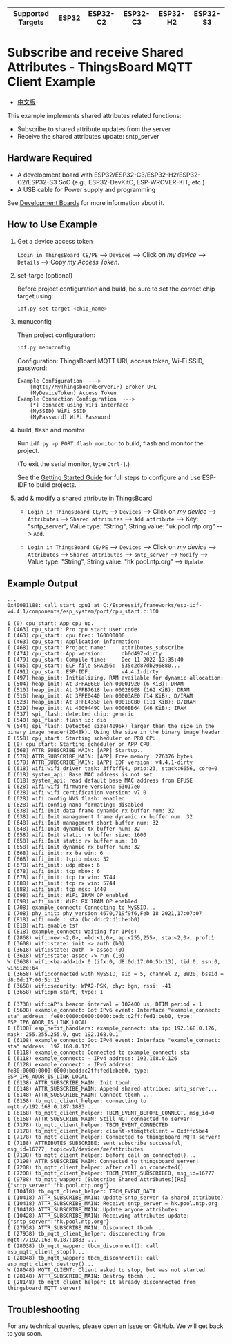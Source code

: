 | Supported Targets | ESP32 | ESP32-C2 | ESP32-C3 | ESP32-H2 | ESP32-S3 |
| ----------------- | ----- | -------- | -------- | -------- | -------- |

# Subscribe and receive Shared Attributes - ThingsBoard MQTT Client Example

* [中文版](./README_CN.md)

This example implements shared attributes related functions:

* Subscribe to shared attribute updates from the server
* Receive the shared attributes update: sntp_server

## Hardware Required

* A development board with ESP32/ESP32-C3/ESP32-H2/ESP32-C2/ESP32-S3 SoC (e.g., ESP32-DevKitC, ESP-WROVER-KIT, etc.)
* A USB cable for Power supply and programming

See [Development Boards](https://www.espressif.com/en/products/devkits) for more information about it.

## How to Use Example

1. Get a device access token

   `Login in ThingsBoard CE/PE` --> `Devices` --> Click on *my device* --> `Details` --> Copy *my Access Token*.

2. set-targe (optional)

   Before project configuration and build, be sure to set the correct chip target using:

   ```bash
   idf.py set-target <chip_name>
   ```

3. menuconfig

   Then project configuration:

   ```bash
   idf.py menuconfig
   ```

   Configuration: ThingsBoard MQTT URI, access token, Wi-Fi SSID, password:

   ```menuconfig
   Example Configuration  --->
       (mqtt://MyThingsboardServerIP) Broker URL
       (MyDeviceToken) Access Token 
   Example Connection Configuration  --->
       [*] connect using WiFi interface
       (MySSID) WiFi SSID 
       (MyPassword) WiFi Password                  
   ```

4. build, flash and monitor

   Run `idf.py -p PORT flash monitor` to build, flash and monitor the project.

   (To exit the serial monitor, type ``Ctrl-]``.)

   See the [Getting Started Guide](https://idf.espressif.com/) for full steps to configure and use ESP-IDF to build projects.

5. add & modify a shared attribute in ThingsBoard

   * `Login in ThingsBoard CE/PE` --> `Devices` --> Click on *my device* --> `Attributes` --> `Shared attributes` --> `Add attribute` --> Key: "sntp_server", Value type: "String", String value: "uk.pool.ntp.org" --> `Add`.

   * `Login in ThingsBoard CE/PE` --> `Devices` --> Click on *my device* --> `Attributes` --> `Shared attributes` --> `sntp_server` --> `Modify` --> Value type: "String", String value: "hk.pool.ntp.org" --> `Update`.

## Example Output

```none
...
0x40081188: call_start_cpu1 at C:/Espressif/frameworks/esp-idf-v4.4.1/components/esp_system/port/cpu_start.c:160

I (0) cpu_start: App cpu up.
I (463) cpu_start: Pro cpu start user code
I (463) cpu_start: cpu freq: 160000000
I (463) cpu_start: Application information:
I (468) cpu_start: Project name:     attributes_subscribe
I (474) cpu_start: App version:      db0d497-dirty
I (479) cpu_start: Compile time:     Dec 11 2022 13:35:40
I (485) cpu_start: ELF file SHA256:  535c2d87db296880...
I (491) cpu_start: ESP-IDF:          v4.4.1-dirty
I (497) heap_init: Initializing. RAM available for dynamic allocation:
I (504) heap_init: At 3FFAE6E0 len 00001920 (6 KiB): DRAM
I (510) heap_init: At 3FFB7618 len 000289E8 (162 KiB): DRAM
I (516) heap_init: At 3FFE0440 len 00003AE0 (14 KiB): D/IRAM
I (523) heap_init: At 3FFE4350 len 0001BCB0 (111 KiB): D/IRAM
I (529) heap_init: At 4009449C len 0000BB64 (46 KiB): IRAM
I (537) spi_flash: detected chip: generic
I (540) spi_flash: flash io: dio
W (544) spi_flash: Detected size(4096k) larger than the size in the binary image header(2048k). Using the size in the binary image header.
I (558) cpu_start: Starting scheduler on PRO CPU.
I (0) cpu_start: Starting scheduler on APP CPU.
I (568) ATTR_SUBSCRIBE_MAIN: [APP] Startup..
I (578) ATTR_SUBSCRIBE_MAIN: [APP] Free memory: 276376 bytes
I (578) ATTR_SUBSCRIBE_MAIN: [APP] IDF version: v4.4.1-dirty
I (618) wifi:wifi driver task: 3ffbff04, prio:23, stack:6656, core=0
I (618) system_api: Base MAC address is not set
I (618) system_api: read default base MAC address from EFUSE
I (628) wifi:wifi firmware version: 63017e0
I (628) wifi:wifi certification version: v7.0
I (628) wifi:config NVS flash: enabled
I (628) wifi:config nano formating: disabled
I (638) wifi:Init data frame dynamic rx buffer num: 32
I (638) wifi:Init management frame dynamic rx buffer num: 32
I (648) wifi:Init management short buffer num: 32
I (648) wifi:Init dynamic tx buffer num: 32
I (658) wifi:Init static rx buffer size: 1600
I (658) wifi:Init static rx buffer num: 10
I (658) wifi:Init dynamic rx buffer num: 32
I (668) wifi_init: rx ba win: 6
I (668) wifi_init: tcpip mbox: 32
I (678) wifi_init: udp mbox: 6
I (678) wifi_init: tcp mbox: 6
I (678) wifi_init: tcp tx win: 5744
I (688) wifi_init: tcp rx win: 5744
I (688) wifi_init: tcp mss: 1440
I (698) wifi_init: WiFi IRAM OP enabled
I (698) wifi_init: WiFi RX IRAM OP enabled
I (708) example_connect: Connecting to MySSID...
I (708) phy_init: phy_version 4670,719f9f6,Feb 18 2021,17:07:07
I (818) wifi:mode : sta (bc:dd:c2:d1:be:b0)
I (818) wifi:enable tsf
I (818) example_connect: Waiting for IP(s)
I (2868) wifi:new:<2,0>, old:<1,0>, ap:<255,255>, sta:<2,0>, prof:1
I (3608) wifi:state: init -> auth (b0)
I (3618) wifi:state: auth -> assoc (0)
I (3618) wifi:state: assoc -> run (10)
W (3638) wifi:<ba-add>idx:0 (ifx:0, d8:0d:17:00:5b:13), tid:0, ssn:0, winSize:64
I (3658) wifi:connected with MySSID, aid = 5, channel 2, BW20, bssid = d8:0d:17:00:5b:13
I (3658) wifi:security: WPA2-PSK, phy: bgn, rssi: -41
I (3658) wifi:pm start, type: 1

I (3738) wifi:AP's beacon interval = 102400 us, DTIM period = 1
I (5608) example_connect: Got IPv6 event: Interface "example_connect: sta" address: fe80:0000:0000:0000:bedd:c2ff:fed1:beb0, type: ESP_IP6_ADDR_IS_LINK_LOCAL
I (6108) esp_netif_handlers: example_connect: sta ip: 192.168.0.126, mask: 255.255.255.0, gw: 192.168.0.1
I (6108) example_connect: Got IPv4 event: Interface "example_connect: sta" address: 192.168.0.126
I (6118) example_connect: Connected to example_connect: sta
I (6118) example_connect: - IPv4 address: 192.168.0.126
I (6128) example_connect: - IPv6 address: fe80:0000:0000:0000:bedd:c2ff:fed1:beb0, type: ESP_IP6_ADDR_IS_LINK_LOCAL
I (6138) ATTR_SUBSCRIBE_MAIN: Init tbcmh ...
I (6148) ATTR_SUBSCRIBE_MAIN: Append shared attribue: sntp_server...
I (6148) ATTR_SUBSCRIBE_MAIN: Connect tbcmh ...
I (6158) tb_mqtt_client_helper: connecting to mqtt://192.168.0.187:1883 ...
I (6168) tb_mqtt_client_helper: TBCM_EVENT_BEFORE_CONNECT, msg_id=0
I (6168) ATTR_SUBSCRIBE_MAIN: Still NOT connected to server!
I (7178) tb_mqtt_client_helper: TBCM_EVENT_CONNECTED
I (7178) tb_mqtt_client_helper: client->tbmqttclient = 0x3ffc5be4
I (7178) tb_mqtt_client_helper: Connected to thingsboard MQTT server!
I (7188) ATTRIBUTES_SUBSCRIBE: sent subscribe successful, msg_id=16777, topic=v1/devices/me/attributes
I (7198) tb_mqtt_client_helper: before call on_connected()...
I (7198) ATTR_SUBSCRIBE_MAIN: Connected to thingsboard server!
I (7208) tb_mqtt_client_helper: after call on_connected()
I (7208) tb_mqtt_client_helper: TBCM_EVENT_SUBSCRIBED, msg_id=16777
I (9788) tb_mqtt_wapper: [Subscribe Shared Attributes][Rx] {"sntp_server":"hk.pool.ntp.org"}
I (10418) tb_mqtt_client_helper: TBCM_EVENT_DATA
I (10418) ATTR_SUBSCRIBE_MAIN: Update sntp_server (a shared attribute)
I (10418) ATTR_SUBSCRIBE_MAIN: Receive sntp_server = hk.pool.ntp.org
I (10418) ATTR_SUBSCRIBE_MAIN: Update anyone attributes
I (10428) ATTR_SUBSCRIBE_MAIN: Receiving attributes update: {"sntp_server":"hk.pool.ntp.org"}
I (27938) ATTR_SUBSCRIBE_MAIN: Disconnect tbcmh ...
I (27938) tb_mqtt_client_helper: disconnecting from mqtt://192.168.0.187:1883 ...
I (28038) tb_mqtt_wapper: tbcm_disconnect(): call esp_mqtt_client_stop()...
I (28048) tb_mqtt_wapper: tbcm_disconnect(): call esp_mqtt_client_destroy()...
W (28048) MQTT_CLIENT: Client asked to stop, but was not started
I (28148) ATTR_SUBSCRIBE_MAIN: Destroy tbcmh ...
I (28148) tb_mqtt_client_helper: It already disconnected from thingsboard MQTT server!
```

## Troubleshooting

For any technical queries, please open an [issue](https://github.com/liang-zhu-zi/esp32-thingsboard-mqtt-client/issues) on GitHub. We will get back to you soon.

